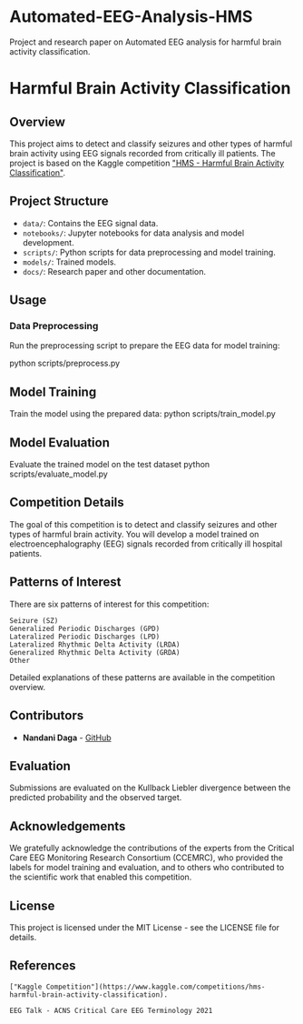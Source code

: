 # Automated-EEG-Analysis-HMS
Project and research paper on Automated EEG analysis for harmful brain activity classification.
# Harmful Brain Activity Classification

## Overview
This project aims to detect and classify seizures and other types of harmful brain activity using EEG signals recorded from critically ill patients. The project is based on the Kaggle competition ["HMS - Harmful Brain Activity Classification"](https://www.kaggle.com/competitions/hms-harmful-brain-activity-classification).

## Project Structure
- `data/`: Contains the EEG signal data.
- `notebooks/`: Jupyter notebooks for data analysis and model development.
- `scripts/`: Python scripts for data preprocessing and model training.
- `models/`: Trained models.
- `docs/`: Research paper and other documentation.


## Usage

### Data Preprocessing
Run the preprocessing script to prepare the EEG data for model training:

python scripts/preprocess.py

## Model Training
Train the model using the prepared data:
python scripts/train_model.py

## Model Evaluation
Evaluate the trained model on the test dataset
python scripts/evaluate_model.py


## Competition Details
The goal of this competition is to detect and classify seizures and other types of harmful brain activity. You will develop a model trained on electroencephalography (EEG) signals recorded from critically ill hospital patients.

## Patterns of Interest
There are six patterns of interest for this competition:

    Seizure (SZ)
    Generalized Periodic Discharges (GPD)
    Lateralized Periodic Discharges (LPD)
    Lateralized Rhythmic Delta Activity (LRDA)
    Generalized Rhythmic Delta Activity (GRDA)
    Other
Detailed explanations of these patterns are available in the competition overview.

## Contributors
- **Nandani Daga** - [GitHub](https://github.com/Nandanidaga)

## Evaluation

Submissions are evaluated on the Kullback Liebler divergence between the predicted probability and the observed target.

## Acknowledgements

We gratefully acknowledge the contributions of the experts from the Critical Care EEG Monitoring Research Consortium (CCEMRC), who provided the labels for model training and evaluation, and to others who contributed to the scientific work that enabled this competition.

## License

This project is licensed under the MIT License - see the LICENSE file for details.

## References

    ["Kaggle Competition"](https://www.kaggle.com/competitions/hms-harmful-brain-activity-classification). 

    EEG Talk - ACNS Critical Care EEG Terminology 2021

